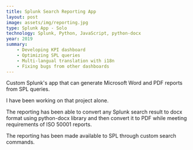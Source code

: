 ```yaml
---
title: Splunk Search Reporting App
layout: post
image: assets/img/reporting.jpg
type: Splunk App - Solo
technology: Splunk, Python, JavaScript, python-docx 
year: 2019
summary:
    - Developing KPI dashboard
    - Optimizing SPL queries
    - Multi-langual translation with i18n
    - Fixing bugs from other dashboards
---
```

Custom Splunk's app that can generate Microsoft Word and PDF reports from SPL queries.

I have been working on that project alone.

The reporting has been able to convert any Splunk search result to docx format using python-docx library and then convert it to PDF while meeting requirements of ISO 50001 reports.

The reporting has been made available to SPL through custom search commands.
<!--more-->